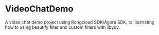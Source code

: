 # VideoChatDemo
A video chat demo project using Rongcloud SDK/Agora SDK, to illustrating how to using beautify filter and custom filters with libyuv.
